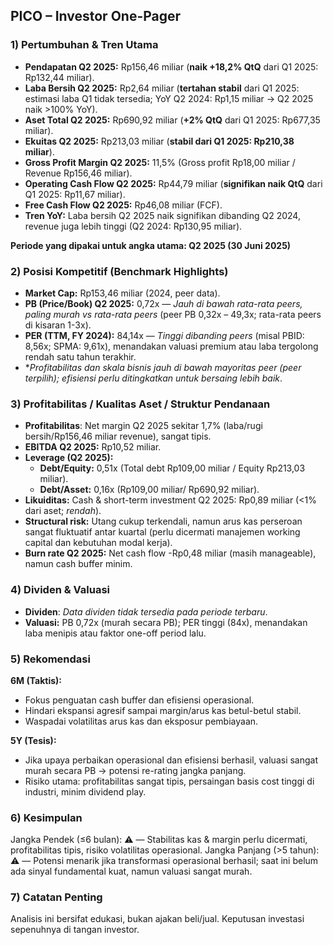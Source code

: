## PICO – Investor One-Pager

### 1) Pertumbuhan & Tren Utama
- **Pendapatan Q2 2025:** Rp156,46 miliar (**naik +18,2% QtQ** dari Q1 2025: Rp132,44 miliar).
- **Laba Bersih Q2 2025:** Rp2,64 miliar (**tertahan stabil** dari Q1 2025: estimasi laba Q1 tidak tersedia; YoY Q2 2024: Rp1,15 miliar → Q2 2025 naik >100% YoY).
- **Aset Total Q2 2025:** Rp690,92 miliar (**+2% QtQ** dari Q1 2025: Rp677,35 miliar).
- **Ekuitas Q2 2025:** Rp213,03 miliar (**stabil dari Q1 2025: Rp210,38 miliar**).
- **Gross Profit Margin Q2 2025:** 11,5% (Gross profit Rp18,00 miliar / Revenue Rp156,46 miliar).
- **Operating Cash Flow Q2 2025:** Rp44,79 miliar (**signifikan naik QtQ** dari Q1 2025: Rp11,67 miliar).
- **Free Cash Flow Q2 2025:** Rp46,08 miliar (FCF).
- **Tren YoY:** Laba bersih Q2 2025 naik signifikan dibanding Q2 2024, revenue juga lebih tinggi (Q2 2024: Rp130,95 miliar).

**Periode yang dipakai untuk angka utama: Q2 2025 (30 Juni 2025)**

### 2) Posisi Kompetitif (Benchmark Highlights)
- **Market Cap:** Rp153,46 miliar (2024, peer data).
- **PB (Price/Book) Q2 2025:** 0,72x — *Jauh di bawah rata-rata peers, paling murah vs rata-rata peers* (peer PB 0,32x – 49,3x; rata-rata peers di kisaran 1-3x).
- **PER (TTM, FY 2024):** 84,14x — *Tinggi dibanding peers* (misal PBID: 8,56x; SPMA: 9,61x), menandakan valuasi premium atau laba tergolong rendah satu tahun terakhir.
- **Profitabilitas dan skala bisnis jauh di bawah mayoritas peer (peer terpilih); efisiensi perlu ditingkatkan untuk bersaing lebih baik*.

### 3) Profitabilitas / Kualitas Aset / Struktur Pendanaan
- **Profitabilitas**: Net margin Q2 2025 sekitar 1,7% (laba/rugi bersih/Rp156,46 miliar revenue), sangat tipis.
- **EBITDA Q2 2025:** Rp10,52 miliar.
- **Leverage (Q2 2025):**
  - **Debt/Equity:** 0,51x (Total debt Rp109,00 miliar / Equity Rp213,03 miliar).
  - **Debt/Asset:** 0,16x (Rp109,00 miliar/ Rp690,92 miliar).
- **Likuiditas:** Cash & short-term investment Q2 2025: Rp0,89 miliar (<1% dari aset; *rendah*).
- **Structural risk:** Utang cukup terkendali, namun arus kas perseroan sangat fluktuatif antar kuartal (perlu dicermati manajemen working capital dan kebutuhan modal kerja).
- **Burn rate Q2 2025:** Net cash flow -Rp0,48 miliar (masih manageable), namun cash buffer minim.

### 4) Dividen & Valuasi
- **Dividen**: *Data dividen tidak tersedia pada periode terbaru*.
- **Valuasi:** PB 0,72x (murah secara PB); PER tinggi (84x), menandakan laba menipis atau faktor one-off period lalu.

### 5) Rekomendasi
**6M (Taktis):**
- Fokus penguatan cash buffer dan efisiensi operasional.
- Hindari ekspansi agresif sampai margin/arus kas betul-betul stabil.
- Waspadai volatilitas arus kas dan eksposur pembiayaan.

**5Y (Tesis):**
- Jika upaya perbaikan operasional dan efisiensi berhasil, valuasi sangat murah secara PB → potensi re-rating jangka panjang.
- Risiko utama: profitabilitas sangat tipis, persaingan basis cost tinggi di industri, minim dividend play.

### 6) Kesimpulan
Jangka Pendek (≤6 bulan): ⚠️ — Stabilitas kas & margin perlu dicermati, profitabilitas tipis, risiko volatilitas operasional.
Jangka Panjang (>5 tahun): ⚠️ — Potensi menarik jika transformasi operasional berhasil; saat ini belum ada sinyal fundamental kuat, namun valuasi sangat murah.

### 7) Catatan Penting
Analisis ini bersifat edukasi, bukan ajakan beli/jual. Keputusan investasi sepenuhnya di tangan investor.